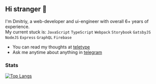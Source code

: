 ## Hi stranger 👋

I'm Dmitriy, a web-developer and ui-engineer with overall 6+ years of experience.  
My current stuck is: `JavaScript` `TypeScript` `Webpack` `Storybook` `GatsbyJS` `NodeJS` `Express` `GraphQL` `Firebase`

- You can read my thoughts at [teletype](https://teletype.in/@boost)
- Ask me anytime about anything in [telegram](https://t.me/toastyboost)

### Stats

[![Top Langs](https://github-readme-stats.vercel.app/api/top-langs/?username=toastyboost&layout=compact)](https://github.com/anuraghazra/github-readme-stats)
